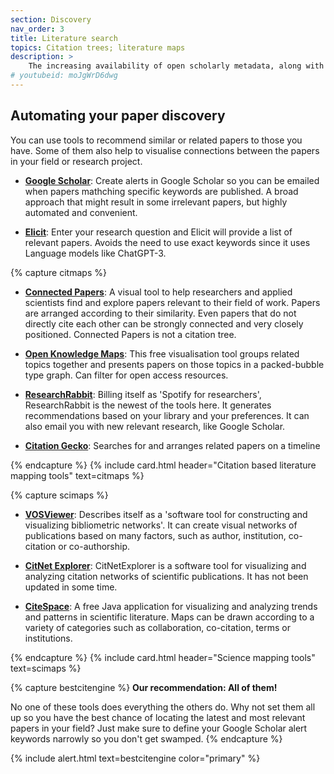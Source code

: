 ```yaml
---
section: Discovery
nav_order: 3
title: Literature search
topics: Citation trees; literature maps
description: >
    The increasing availability of open scholarly metadata, along with the ability of AI to make thematic connections between papers, has made a new generation of citation mapping tools possible.
# youtubeid: moJgWrD6dwg
---
```


## Automating your paper discovery

You can use tools to recommend similar or related papers to those you have. Some of them also help to visualise connections between the papers in your field or research project. 

- **[Google Scholar](https://scholar.google.com/scholar_alerts?view_op=list_alerts&hl=en)**: Create alerts in Google Scholar so you can be emailed when papers mathching specific keywords are published. A broad approach that might result in some irrelevant papers, but highly automated and convenient.

- **[Elicit](https://elicit.org)**: Enter your research question and Elicit will provide a list of relevant papers. Avoids the need to use exact keywords since it uses Language models like ChatGPT-3.

{% capture citmaps %}

- **[Connected Papers](https://www.connectedpapers.com)**: A visual tool to help researchers and applied scientists find and explore papers relevant to their field of work. Papers are arranged according to their similarity. Even papers that do not directly cite each other can be strongly connected and very closely positioned. Connected Papers is not a citation tree.

- **[Open Knowledge Maps](https://openknowledgemaps.org)**: This free visualisation tool groups related topics together and presents papers on those topics in a packed-bubble type graph. Can filter for open access resources. 

- **[ResearchRabbit](https://www.researchrabbit.ai)**: Billing itself as 'Spotify for researchers', ResearchRabbit is the newest of the tools here. It generates recommendations based on your library and your preferences. It can also email you with new relevant research, like Google Scholar.

- **[Citation Gecko](https://www.citationgecko.com)**: Searches for and arranges related papers on a timeline

{% endcapture %}
{% include card.html header="Citation based literature mapping tools" text=citmaps %}

{% capture scimaps %}

- **[VOSViewer](https://www.vosviewer.com)**: Describes itself as a 'software tool for constructing and visualizing bibliometric networks'. It can create visual networks of publications based on many factors, such as author, institution, co-citation or co-authorship.

- **[CitNet Explorer](https://www.citnetexplorer.nl/)**: CitNetExplorer is a software tool for visualizing and analyzing citation networks of scientific publications. It has not been updated in some time.

- **[CiteSpace](http://cluster.cis.drexel.edu/~cchen/citespace/)**: A free Java application for visualizing and analyzing trends and patterns in scientific literature. Maps can be drawn according to a variety of categories such as collaboration, co-citation, terms or institutions.

{% endcapture %}
{% include card.html header="Science mapping tools" text=scimaps %}

{% capture bestcitengine %}
**Our recommendation: All of them!**

No one of these tools does everything the others do. Why not set them all up so you have the best chance of locating the latest and most relevant papers in your field? Just make sure to define your Google Scholar alert keywords narrowly so you don't get swamped.
{% endcapture %}

{% include alert.html text=bestcitengine color="primary" %}
